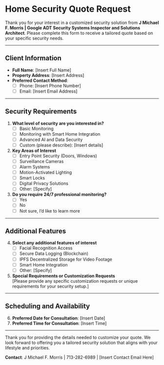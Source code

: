 # Home Security Quote Request

Thank you for your interest in a customized security solution from **J Michael F. Morris | Google ADT Security Systems Inspector and Solutions Architect**. Please complete this form to receive a tailored quote based on your specific security needs.

---

## Client Information

- **Full Name**: [Insert Full Name]  
- **Property Address**: [Insert Address]  
- **Preferred Contact Method**:  
   - [ ] Phone: [Insert Phone Number]  
   - [ ] Email: [Insert Email Address]

---

## Security Requirements

1. **What level of security are you interested in?**  
   - [ ] Basic Monitoring  
   - [ ] Monitoring with Smart Home Integration  
   - [ ] Advanced AI and Data Security  
   - [ ] Custom (please describe): [Insert details]

2. **Key Areas of Interest**  
   - [ ] Entry Point Security (Doors, Windows)  
   - [ ] Surveillance Cameras  
   - [ ] Alarm Systems  
   - [ ] Motion-Activated Lighting  
   - [ ] Smart Locks  
   - [ ] Digital Privacy Solutions  
   - [ ] Other: [Specify]

3. **Do you require 24/7 professional monitoring?**  
   - [ ] Yes  
   - [ ] No  
   - [ ] Not sure, I’d like to learn more  

---

## Additional Features

4. **Select any additional features of interest**  
   - [ ] Facial Recognition Access  
   - [ ] Secure Data Logging (Blockchain)  
   - [ ] IPFS Decentralized Storage for Video Footage  
   - [ ] Smart Home Integration  
   - [ ] Other: [Specify]

5. **Special Requirements or Customization Requests**  
   [Please provide any specific customization requests or unique requirements for your security setup.]

---

## Scheduling and Availability

6. **Preferred Date for Consultation**: [Insert Date]  
7. **Preferred Time for Consultation**: [Insert Time]  

---

Thank you for providing the details needed to customize your quote. We look forward to offering you a tailored security solution that aligns with your lifestyle and priorities.

**Contact**: J Michael F. Morris | 713-282-6989 | [Insert Contact Email Here]
